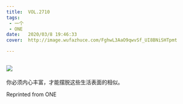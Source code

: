 ```yaml
---
title:	VOL.2710
tags:
 - 一个
 - ONE
date:	2020/03/8 19:46:33
cover:	http://image.wufazhuce.com/FghwL3AaO9qwvSf_UI8BNiSHTpmt

---
```

![](http://image.wufazhuce.com/FghwL3AaO9qwvSf_UI8BNiSHTpmt)
---

你必须内心丰富，才能摆脱这些生活表面的相似。
 
Reprinted from ONE
